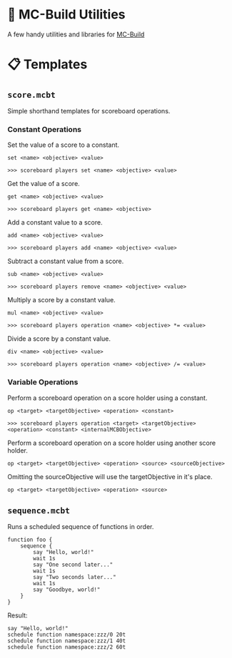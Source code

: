 # 🔧 MC-Build Utilities

A few handy utilities and libraries for [MC-Build](https://mcbuild.dev/)

# 📋 Templates

## `score.mcbt`

Simple shorthand templates for scoreboard operations.

### Constant Operations

Set the value of a score to a constant.

```
set <name> <objective> <value>

>>> scoreboard players set <name> <objective> <value>
```

Get the value of a score.

```
get <name> <objective> <value>

>>> scoreboard players get <name> <objective>
```

Add a constant value to a score.

```
add <name> <objective> <value>

>>> scoreboard players add <name> <objective> <value>
```

Subtract a constant value from a score.

```
sub <name> <objective> <value>

>>> scoreboard players remove <name> <objective> <value>
```

Multiply a score by a constant value.

```
mul <name> <objective> <value>

>>> scoreboard players operation <name> <objective> *= <value>
```

Divide a score by a constant value.

```
div <name> <objective> <value>

>>> scoreboard players operation <name> <objective> /= <value>
```

### Variable Operations

Perform a scoreboard operation on a score holder using a constant.

```
op <target> <targetObjective> <operation> <constant>

>>> scoreboard players operation <target> <targetObjective> <operation> <constant> <internalMCBObjective>
```

Perform a scoreboard operation on a score holder using another score holder.

```
op <target> <targetObjective> <operation> <source> <sourceObjective>
```

Omitting the sourceObjective will use the targetObjective in it's place.

```
op <target> <targetObjective> <operation> <source>
```

## `sequence.mcbt`

Runs a scheduled sequence of functions in order.

```
function foo {
	sequence {
		say "Hello, world!"
		wait 1s
		say "One second later..."
		wait 1s
		say "Two seconds later..."
		wait 1s
		say "Goodbye, world!"
	}
}

```

Result:

```
say "Hello, world!"
schedule function namespace:zzz/0 20t
schedule function namespace:zzz/1 40t
schedule function namespace:zzz/2 60t
```
